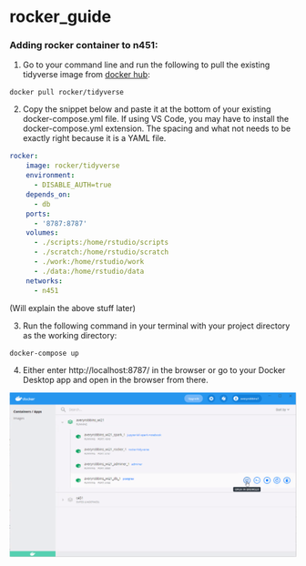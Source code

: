 # rocker_guide

### Adding rocker container to n451:

1. Go to your command line and run the following to pull the existing tidyverse image from [docker hub](https://hub.docker.com/r/rocker/tidyverse): 

```
docker pull rocker/tidyverse
```
2. Copy the snippet below and paste it at the bottom of your existing docker-compose.yml file. If using VS Code, you may have to install the docker-compose.yml extension. The spacing and what not needs to be exactly right because it is a YAML file.

```yml
rocker:
    image: rocker/tidyverse
    environment: 
      - DISABLE_AUTH=true
    depends_on: 
      - db
    ports: 
      - '8787:8787'
    volumes:
      - ./scripts:/home/rstudio/scripts
      - ./scratch:/home/rstudio/scratch
      - ./work:/home/rstudio/work
      - ./data:/home/rstudio/data
    networks: 
      - n451
```
(Will explain the above stuff later)


3. Run the following command in your terminal with your project directory as the working directory: 

```
docker-compose up
```

4. Either enter http://localhost:8787/ in the browser or go to your Docker Desktop app and open in the browser from there.

![](images/docker_screenshot.PNG)
